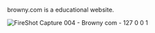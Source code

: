browny.com is a educational website.

![FireShot Capture 004 - Browny com - 127 0 0 1](https://github.com/PrinceKashyap08/BROWNY/assets/153056595/68d29eb3-18b3-4a64-9f17-ab108214882a)
